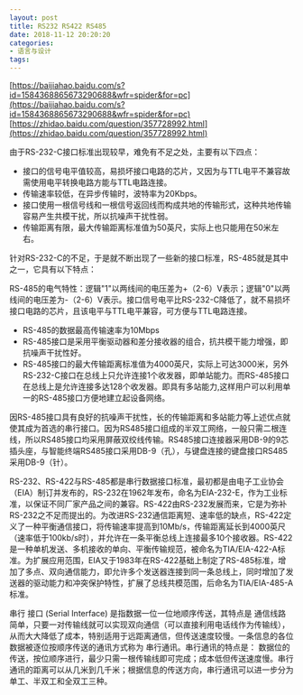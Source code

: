 ```yaml
---
layout: post
title: RS232 RS422 RS485
date: 2018-11-12 20:20:20
categories:
- 语言与设计
tags:
---
```


[https://baijiahao.baidu.com/s?id=1584368865673290688&wfr=spider&for=pc](https://baijiahao.baidu.com/s?id=1584368865673290688&wfr=spider&for=pc)  
[https://zhidao.baidu.com/question/357728992.html](https://zhidao.baidu.com/question/357728992.html)  

由于RS-232-C接口标准出现较早，难免有不足之处，主要有以下四点：  
- 接口的信号电平值较高，易损坏接口电路的芯片，又因为与TTL电平不兼容故需使用电平转换电路方能与TTL电路连接。
- 传输速率较低，在异步传输时，波特率为20Kbps。
- 接口使用一根信号线和一根信号返回线而构成共地的传输形式，这种共地传输容易产生共模干扰，所以抗噪声干扰性弱。
- 传输距离有限，最大传输距离标准值为50英尺，实际上也只能用在50米左右。

针对RS-232-C的不足，于是就不断出现了一些新的接口标准，RS-485就是其中之一，它具有以下特点：  

RS-485的电气特性：逻辑"1"以两线间的电压差为+（2-6）V表示；逻辑"0"以两线间的电压差为-（2-6）V表示。接口信号电平比RS-232-C降低了，就不易损坏接口电路的芯片，且该电平与TTL电平兼容，可方便与TTL电路连接。

- RS-485的数据最高传输速率为10Mbps
- RS-485接口是采用平衡驱动器和差分接收器的组合，抗共模干能力增强，即抗噪声干扰性好。
- RS-485接口的最大传输距离标准值为4000英尺，实际上可达3000米，另外RS-232-C接口在总线上只允许连接1个收发器，即单站能力。而RS-485接口在总线上是允许连接多达128个收发器。即具有多站能力,这样用户可以利用单一的RS-485接口方便地建立起设备网络。

因RS-485接口具有良好的抗噪声干扰性，长的传输距离和多站能力等上述优点就使其成为首选的串行接口。因为RS485接口组成的半双工网络，一般只需二根连线，所以RS485接口均采用屏蔽双绞线传输。RS485接口连接器采用DB-9的9芯插头座，与智能终端RS485接口采用DB-9（孔），与键盘连接的键盘接口RS485采用DB-9（针）。

RS-232、RS-422与RS-485都是串行数据接口标准，最初都是由电子工业协会（EIA）制订并发布的，RS-232在1962年发布，命名为EIA-232-E，作为工业标准，以保证不同厂家产品之间的兼容。RS-422由RS-232发展而来，它是为弥补RS-232之不足而提出的。为改进RS-232通信距离短、速率低的缺点，RS-422定义了一种平衡通信接口，将传输速率提高到10Mb/s，传输距离延长到4000英尺（速率低于100kb/s时），并允许在一条平衡总线上连接最多10个接收器。RS-422是一种单机发送、多机接收的单向、平衡传输规范，被命名为TIA/EIA-422-A标准。为扩展应用范围，EIA又于1983年在RS-422基础上制定了RS-485标准，增加了多点、双向通信能力，即允许多个发送器连接到同一条总线上，同时增加了发送器的驱动能力和冲突保护特性，扩展了总线共模范围，后命名为TIA/EIA-485-A标准。

串行 接口 (Serial Interface) 是指数据一位一位地顺序传送，其特点是 通信线路简单，只要一对传输线就可以实现双向通信（可以直接利用电话线作为传输线），从而大大降低了成本，特别适用于远距离通信，但传送速度较慢。一条信息的各位数据被逐位按顺序传送的通讯方式称为 串行通讯。串行通讯的特点是： 数据位的传送，按位顺序进行，最少只需一根传输线即可完成；成本低但传送速度慢。串行通讯的距离可以从几米到几千米；根据信息的传送方向，串行通讯可以进一步分为单工、半双工和全双工三种。